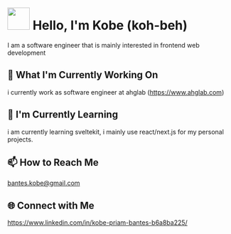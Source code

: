 # <img src="https://media.giphy.com/media/gM5qFksULw54NMWyry/giphy.gif" width="50px"/> Hello, I'm Kobe (koh-beh)
I am a software engineer that is mainly interested in frontend web development

## 🔭 What I'm Currently Working On
i currently work as software engineer at ahglab (https://www.ahglab.com)

## 🌱 I'm Currently Learning
i am currently learning sveltekit, i mainly use react/next.js for my personal projects.

## 📫 How to Reach Me
bantes.kobe@gmail.com

## 🌐 Connect with Me
https://www.linkedin.com/in/kobe-priam-bantes-b6a8ba225/
